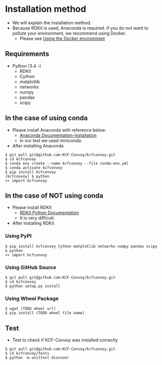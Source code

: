 # Installation method
- We will explain the installation method.
- Because RDKit is used, Anaconda is required. if you do not want to pollute your environment, we recommend using Docker.
    - Please see [Using the Docker environment](https://github.com/KCF-Convoy/kcfconvoy/wiki/Using-the-Docker-environment)

## Requirements
- Python (3.4 -)
    - RDKit
    - Cython
    - matplotlib
    - networkx
    - numpy
    - pandas
    - scipy

## In the case of using conda
- Please install Anaconda with reference below:
    - [Anaconda Documentation-Installation](https://docs.anaconda.com/anaconda/install/)
    - In our test we used miniconda.
- After installing Anaconda

```
$ git pull git@github.com:KCF-Convoy/kcfconvoy.git
$ cd kcfconvoy
$ conda env create --name kcfconvoy --file conda-env.yml
$ conda activate kcfconvoy
$ pip install kcfconvoy
(kcfconvoy) $ python
>> import kcfconvoy
```

## In the case of NOT using conda
- Please install RDKit
    - [RDKit Python Documentation](https://www.rdkit.org/docs/GettingStartedInPython.html)
    - It is very difficult.
- After installing RDKit

### Using PyPI
```
$ pip install kcfconvoy Cython matplotlib networkx numpy pandas scipy
$ python
>> import kcfconvoy
```

### Using GitHub Source
```
$ git pull git@github.com:KCF-Convoy/kcfconvoy.git
$ cd kcfconvoy
$ python setup.py install
```

### Using Wheel Package
```
$ wget (TODO wheel url)
$ pip install (TODO wheel file name)
```

## Test
- Test to check if KCF-Convoy was installed correctly

```
$ git pull git@github.com:KCF-Convoy/kcfconvoy.git
$ cd kcfconvoy/tests
$ python -m unittest discover
```
